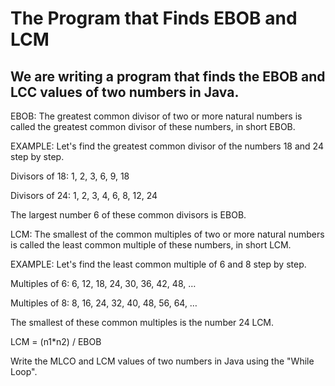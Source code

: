 # The Program that Finds EBOB and LCM


## We are writing a program that finds the EBOB and LCC values ​​of two numbers in Java.



EBOB: The greatest common divisor of two or more natural numbers is called the greatest common divisor of these numbers, in short EBOB.



EXAMPLE: Let's find the greatest common divisor of the numbers 18 and 24 step by step.



Divisors of 18: 1, 2, 3, 6, 9, 18



Divisors of 24: 1, 2, 3, 4, 6, 8, 12, 24



The largest number 6 of these common divisors is EBOB.



LCM: The smallest of the common multiples of two or more natural numbers is called the least common multiple of these numbers, in short LCM.



EXAMPLE: Let's find the least common multiple of 6 and 8 step by step.



Multiples of 6: 6, 12, 18, 24, 30, 36, 42, 48, …



Multiples of 8: 8, 16, 24, 32, 40, 48, 56, 64, …



The smallest of these common multiples is the number 24 LCM.



LCM = (n1*n2) / EBOB





Write the MLCO and LCM values ​​of two numbers in Java using the "While Loop".